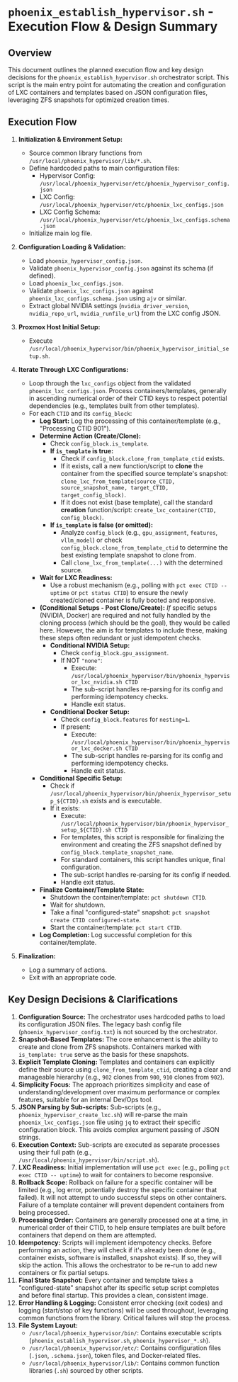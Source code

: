 # `phoenix_establish_hypervisor.sh` - Execution Flow & Design Summary

## Overview

This document outlines the planned execution flow and key design decisions for the `phoenix_establish_hypervisor.sh` orchestrator script. This script is the main entry point for automating the creation and configuration of LXC containers and templates based on JSON configuration files, leveraging ZFS snapshots for optimized creation times.

## Execution Flow

1.  **Initialization & Environment Setup:**
    *   Source common library functions from `/usr/local/phoenix_hypervisor/lib/*.sh`.
    *   Define hardcoded paths to main configuration files:
        *   Hypervisor Config: `/usr/local/phoenix_hypervisor/etc/phoenix_hypervisor_config.json`
        *   LXC Config: `/usr/local/phoenix_hypervisor/etc/phoenix_lxc_configs.json`
        *   LXC Config Schema: `/usr/local/phoenix_hypervisor/etc/phoenix_lxc_configs.schema.json`
    *   Initialize main log file.

2.  **Configuration Loading & Validation:**
    *   Load `phoenix_hypervisor_config.json`.
    *   Validate `phoenix_hypervisor_config.json` against its schema (if defined).
    *   Load `phoenix_lxc_configs.json`.
    *   Validate `phoenix_lxc_configs.json` against `phoenix_lxc_configs.schema.json` using `ajv` or similar.
    *   Extract global NVIDIA settings (`nvidia_driver_version`, `nvidia_repo_url`, `nvidia_runfile_url`) from the LXC config JSON.

3.  **Proxmox Host Initial Setup:**
    *   Execute `/usr/local/phoenix_hypervisor/bin/phoenix_hypervisor_initial_setup.sh`.

4.  **Iterate Through LXC Configurations:**
    *   Loop through the `lxc_configs` object from the validated `phoenix_lxc_configs.json`. Process containers/templates, generally in ascending numerical order of their CTID keys to respect potential dependencies (e.g., templates built from other templates).
    *   For each `CTID` and its `config_block`:
        *   **Log Start:** Log the processing of this container/template (e.g., "Processing CTID 901").
        *   **Determine Action (Create/Clone):**
            *   Check `config_block.is_template`.
            *   **If `is_template` is true:**
                *   Check if `config_block.clone_from_template_ctid` exists.
                *   If it exists, call a new function/script to **clone** the container from the specified source template's snapshot: `clone_lxc_from_template(source_CTID, source_snapshot_name, target_CTID, target_config_block)`.
                *   If it does not exist (base template), call the standard **creation** function/script: `create_lxc_container(CTID, config_block)`.
            *   **If `is_template` is false (or omitted):**
                *   Analyze `config_block` (e.g., `gpu_assignment`, `features`, `vllm_model`) or check `config_block.clone_from_template_ctid` to determine the best existing template snapshot to clone from.
                *   Call `clone_lxc_from_template(...)` with the determined source.
        *   **Wait for LXC Readiness:**
            *   Use a robust mechanism (e.g., polling with `pct exec CTID -- uptime` or `pct status CTID`) to ensure the newly created/cloned container is fully booted and responsive.
        *   **(Conditional Setups - Post Clone/Create):** *If* specific setups (NVIDIA, Docker) are required and not fully handled by the cloning process (which should be the goal), they would be called here. However, the aim is for templates to include these, making these steps often redundant or just idempotent checks.
            *   **Conditional NVIDIA Setup:**
                *   Check `config_block.gpu_assignment`.
                *   If NOT `"none"`:
                    *   Execute: `/usr/local/phoenix_hypervisor/bin/phoenix_hypervisor_lxc_nvidia.sh CTID`
                    *   The sub-script handles re-parsing for its config and performing idempotency checks.
                    *   Handle exit status.
            *   **Conditional Docker Setup:**
                *   Check `config_block.features` for `nesting=1`.
                *   If present:
                    *   Execute: `/usr/local/phoenix_hypervisor/bin/phoenix_hypervisor_lxc_docker.sh CTID`
                    *   The sub-script handles re-parsing for its config and performing idempotency checks.
                    *   Handle exit status.
        *   **Conditional Specific Setup:**
            *   Check if `/usr/local/phoenix_hypervisor/bin/phoenix_hypervisor_setup_${CTID}.sh` exists and is executable.
            *   If it exists:
                *   Execute: `/usr/local/phoenix_hypervisor/bin/phoenix_hypervisor_setup_${CTID}.sh CTID`
                *   For templates, this script is responsible for finalizing the environment and creating the ZFS snapshot defined by `config_block.template_snapshot_name`.
                *   For standard containers, this script handles unique, final configuration.
                *   The sub-script handles re-parsing for its config if needed.
                *   Handle exit status.
        *   **Finalize Container/Template State:**
            *   Shutdown the container/template: `pct shutdown CTID`.
            *   Wait for shutdown.
            *   Take a final "configured-state" snapshot: `pct snapshot create CTID configured-state`.
            *   Start the container/template: `pct start CTID`.
        *   **Log Completion:** Log successful completion for this container/template.

5.  **Finalization:**
    *   Log a summary of actions.
    *   Exit with an appropriate code.

## Key Design Decisions & Clarifications

1.  **Configuration Source:** The orchestrator uses hardcoded paths to load its configuration JSON files. The legacy bash config file (`phoenix_hypervisor_config.txt`) is not sourced by the orchestrator.
2.  **Snapshot-Based Templates:** The core enhancement is the ability to create and clone from ZFS snapshots. Containers marked with `is_template: true` serve as the basis for these snapshots.
3.  **Explicit Template Cloning:** Templates and containers can explicitly define their source using `clone_from_template_ctid`, creating a clear and manageable hierarchy (e.g., `902` clones from `900`, `910` clones from `902`).
4.  **Simplicity Focus:** The approach prioritizes simplicity and ease of understanding/development over maximum performance or complex features, suitable for an internal Dev/Ops tool.
5.  **JSON Parsing by Sub-scripts:** Sub-scripts (e.g., `phoenix_hypervisor_create_lxc.sh`) will re-parse the main `phoenix_lxc_configs.json` file using `jq` to extract their specific configuration block. This avoids complex argument passing of JSON strings.
6.  **Execution Context:** Sub-scripts are executed as separate processes using their full path (e.g., `/usr/local/phoenix_hypervisor/bin/script.sh`).
7.  **LXC Readiness:** Initial implementation will use `pct exec` (e.g., polling `pct exec CTID -- uptime`) to wait for containers to become responsive.
8.  **Rollback Scope:** Rollback on failure for a specific container will be limited (e.g., log error, potentially destroy the specific container that failed). It will not attempt to undo successful steps on other containers. Failure of a template container will prevent dependent containers from being processed.
9.  **Processing Order:** Containers are generally processed one at a time, in numerical order of their CTID, to help ensure templates are built before containers that depend on them are attempted.
10. **Idempotency:** Scripts will implement idempotency checks. Before performing an action, they will check if it's already been done (e.g., container exists, software is installed, snapshot exists). If so, they will skip the action. This allows the orchestrator to be re-run to add new containers or fix partial setups.
11. **Final State Snapshot:** Every container and template takes a "configured-state" snapshot after its specific setup script completes and before final startup. This provides a clean, consistent image.
12. **Error Handling & Logging:** Consistent error checking (exit codes) and logging (start/stop of key functions) will be used throughout, leveraging common functions from the library. Critical failures will stop the process.
13. **File System Layout:**
    *   `/usr/local/phoenix_hypervisor/bin/`: Contains executable scripts (`phoenix_establish_hypervisor.sh`, `phoenix_hypervisor_*.sh`).
    *   `/usr/local/phoenix_hypervisor/etc/`: Contains configuration files (`.json`, `.schema.json`), token files, and Docker-related files.
    *   `/usr/local/phoenix_hypervisor/lib/`: Contains common function libraries (`.sh`) sourced by other scripts.